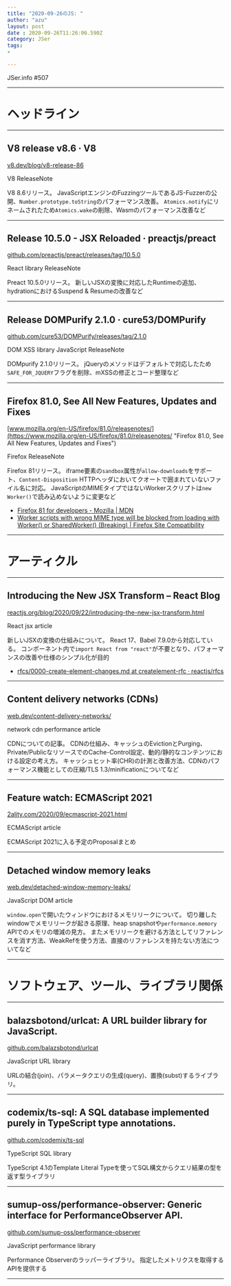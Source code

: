 ```yaml
---
title: "2020-09-26のJS: "
author: "azu"
layout: post
date : 2020-09-26T11:26:06.590Z
category: JSer
tags:
-

---
```


JSer.info #507

----

<h1 class="site-genre">ヘッドライン</h1>

----

## V8 release v8.6 · V8
[v8.dev/blog/v8-release-86](https://v8.dev/blog/v8-release-86 "V8 release v8.6 · V8")
<p class="jser-tags jser-tag-icon"><span class="jser-tag">V8</span> <span class="jser-tag">ReleaseNote</span></p>

V8 8.6リリース。
JavaScriptエンジンのFuzzingツールであるJS-Fuzzerの公開、`Number.prototype.toString`のパフォーマンス改善。
`Atomics.notify`にリネームされたため`Atomics.wake`の削除、Wasmのパフォーマンス改善など


----

## Release 10.5.0 - JSX Reloaded · preactjs/preact
[github.com/preactjs/preact/releases/tag/10.5.0](https://github.com/preactjs/preact/releases/tag/10.5.0 "Release 10.5.0 - JSX Reloaded · preactjs/preact")
<p class="jser-tags jser-tag-icon"><span class="jser-tag">React</span> <span class="jser-tag">library</span> <span class="jser-tag">ReleaseNote</span></p>

Preact 10.5.0リリース。
新しいJSXの変換に対応したRuntimeの追加、 hydrationにおけるSuspend & Resumeの改善など


----

## Release DOMPurify 2.1.0 · cure53/DOMPurify
[github.com/cure53/DOMPurify/releases/tag/2.1.0](https://github.com/cure53/DOMPurify/releases/tag/2.1.0 "Release DOMPurify 2.1.0 · cure53/DOMPurify")
<p class="jser-tags jser-tag-icon"><span class="jser-tag">DOM</span> <span class="jser-tag">XSS</span> <span class="jser-tag">library</span> <span class="jser-tag">JavaScript</span> <span class="jser-tag">ReleaseNote</span></p>

DOMpurify 2.1.0リリース。
jQueryのメソッドはデフォルトで対応したため`SAFE_FOR_JQUERY`フラグを削除、mXSSの修正とコード整理など


----

## Firefox 81.0, See All New Features, Updates and Fixes
[www.mozilla.org/en-US/firefox/81.0/releasenotes/](https://www.mozilla.org/en-US/firefox/81.0/releasenotes/ "Firefox 81.0, See All New Features, Updates and Fixes")
<p class="jser-tags jser-tag-icon"><span class="jser-tag">Firefox</span> <span class="jser-tag">ReleaseNote</span></p>

Firefox 81リリース。
iframe要素の`sandbox`属性が`allow-downloads`をサポート、`Content-Disposition` HTTPヘッダにおいてクオートで囲まれていないファイル名に対応。
JavaScriptのMIMEタイプではないWorkerスクリプトは`new Worker()`で読み込めないように変更など

- [Firefox 81 for developers - Mozilla | MDN](https://developer.mozilla.org/docs/Mozilla/Firefox/Releases/81 "Firefox 81 for developers - Mozilla | MDN")
- [Worker scripts with wrong MIME type will be blocked from loading with Worker() or SharedWorker() (Breaking) | Firefox Site Compatibility](https://www.fxsitecompat.dev/docs/2020/worker-scripts-with-wrong-mime-type-will-be-blocked-from-loading-with-worker-or-sharedworker/ "Worker scripts with wrong MIME type will be blocked from loading with Worker() or SharedWorker() (Breaking) | Firefox Site Compatibility")

----
<h1 class="site-genre">アーティクル</h1>

----

## Introducing the New JSX Transform – React Blog
[reactjs.org/blog/2020/09/22/introducing-the-new-jsx-transform.html](https://reactjs.org/blog/2020/09/22/introducing-the-new-jsx-transform.html "Introducing the New JSX Transform – React Blog")
<p class="jser-tags jser-tag-icon"><span class="jser-tag">React</span> <span class="jser-tag">jsx</span> <span class="jser-tag">article</span></p>

新しいJSXの変換の仕組みについて。
React 17、Babel 7.9.0から対応している。
コンポーネント内で`import React from "react"`が不要となり、パフォーマンスの改善や仕様のシンプル化が目的

- [rfcs/0000-create-element-changes.md at createlement-rfc · reactjs/rfcs](https://github.com/reactjs/rfcs/blob/createlement-rfc/text/0000-create-element-changes.md "rfcs/0000-create-element-changes.md at createlement-rfc · reactjs/rfcs")

----

## Content delivery networks (CDNs)
[web.dev/content-delivery-networks/](https://web.dev/content-delivery-networks/ "Content delivery networks (CDNs)")
<p class="jser-tags jser-tag-icon"><span class="jser-tag">network</span> <span class="jser-tag">cdn</span> <span class="jser-tag">performance</span> <span class="jser-tag">article</span></p>

CDNについての記事。
CDNの仕組み、キャッシュのEvictionとPurging、Private/PublicなリソースでのCache-Control設定、動的/静的なコンテンツにおける設定の考え方。
キャッシュヒット率(CHR)の計測と改善方法、CDNのパフォーマンス機能としての圧縮/TLS 1.3/minificationについてなど


----

## Feature watch: ECMAScript 2021
[2ality.com/2020/09/ecmascript-2021.html](https://2ality.com/2020/09/ecmascript-2021.html "Feature watch: ECMAScript 2021")
<p class="jser-tags jser-tag-icon"><span class="jser-tag">ECMAScript</span> <span class="jser-tag">article</span></p>

ECMAScript 2021に入る予定のProposalまとめ


----

## Detached window memory leaks
[web.dev/detached-window-memory-leaks/](https://web.dev/detached-window-memory-leaks/ "Detached window memory leaks")
<p class="jser-tags jser-tag-icon"><span class="jser-tag">JavaScript</span> <span class="jser-tag">DOM</span> <span class="jser-tag">article</span></p>

`window.open`で開いたウィンドウにおけるメモリリークについて。
切り離したwindowでメモリリークが起きる原理、heap snapshotや`performance.memory` APIでのメモリの増減の見方。
またメモリリークを避ける方法としてリファレンスを消す方法、WeakRefを使う方法、直接のリファレンスを持たない方法についてなど


----
<h1 class="site-genre">ソフトウェア、ツール、ライブラリ関係</h1>

----

## balazsbotond/urlcat: A URL builder library for JavaScript.
[github.com/balazsbotond/urlcat](https://github.com/balazsbotond/urlcat "balazsbotond/urlcat: A URL builder library for JavaScript.")
<p class="jser-tags jser-tag-icon"><span class="jser-tag">JavaScript</span> <span class="jser-tag">URL</span> <span class="jser-tag">library</span></p>

URLの結合(join)、パラメータクエリの生成(query)、置換(subst)するライブラリ。


----

## codemix/ts-sql: A SQL database implemented purely in TypeScript type annotations.
[github.com/codemix/ts-sql](https://github.com/codemix/ts-sql "codemix/ts-sql: A SQL database implemented purely in TypeScript type annotations.")
<p class="jser-tags jser-tag-icon"><span class="jser-tag">TypeScript</span> <span class="jser-tag">SQL</span> <span class="jser-tag">library</span></p>

TypeScript 4.1のTemplate Literal Typeを使ってSQL構文からクエリ結果の型を返す型ライブラリ


----

## sumup-oss/performance-observer: Generic interface for PerformanceObserver API.
[github.com/sumup-oss/performance-observer](https://github.com/sumup-oss/performance-observer "sumup-oss/performance-observer: Generic interface for PerformanceObserver API.")
<p class="jser-tags jser-tag-icon"><span class="jser-tag">JavaScript</span> <span class="jser-tag">performance</span> <span class="jser-tag">library</span></p>

Performance Observerのラッパーライブラリ。
指定したメトリクスを取得するAPIを提供する


----
